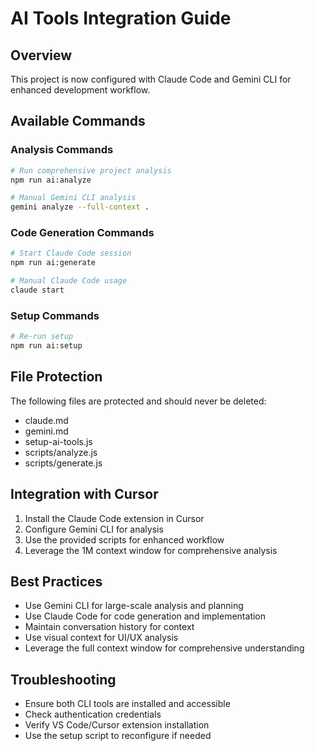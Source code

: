 # AI Tools Integration Guide

## Overview
This project is now configured with Claude Code and Gemini CLI for enhanced development workflow.

## Available Commands

### Analysis Commands
```bash
# Run comprehensive project analysis
npm run ai:analyze

# Manual Gemini CLI analysis
gemini analyze --full-context .
```

### Code Generation Commands
```bash
# Start Claude Code session
npm run ai:generate

# Manual Claude Code usage
claude start
```

### Setup Commands
```bash
# Re-run setup
npm run ai:setup
```

## File Protection
The following files are protected and should never be deleted:
- claude.md
- gemini.md
- setup-ai-tools.js
- scripts/analyze.js
- scripts/generate.js

## Integration with Cursor
1. Install the Claude Code extension in Cursor
2. Configure Gemini CLI for analysis
3. Use the provided scripts for enhanced workflow
4. Leverage the 1M context window for comprehensive analysis

## Best Practices
- Use Gemini CLI for large-scale analysis and planning
- Use Claude Code for code generation and implementation
- Maintain conversation history for context
- Use visual context for UI/UX analysis
- Leverage the full context window for comprehensive understanding

## Troubleshooting
- Ensure both CLI tools are installed and accessible
- Check authentication credentials
- Verify VS Code/Cursor extension installation
- Use the setup script to reconfigure if needed
